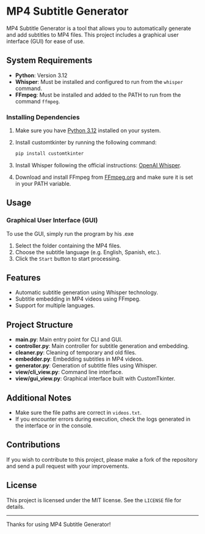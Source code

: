 # MP4 Subtitle Generator

MP4 Subtitle Generator is a tool that allows you to automatically generate and add subtitles to MP4 files. This project includes a graphical user interface (GUI) for ease of use.

## System Requirements

- **Python**: Version 3.12
- **Whisper**: Must be installed and configured to run from the `whisper` command.
- **FFmpeg**: Must be installed and added to the PATH to run from the command `ffmpeg`.

### Installing Dependencies

1. Make sure you have [Python 3.12](https://www.python.org/downloads/) installed on your system.
2. Install customtkinter by running the following command:

   ````bash
   pip install customtkinter
   ````

3. Install Whisper following the official instructions: [OpenAI Whisper](https://github.com/openai/whisper).
4. Download and install FFmpeg from [FFmpeg.org](https://ffmpeg.org/download.html) and make sure it is set in your PATH variable.

## Usage

### Graphical User Interface (GUI)

To use the GUI, simply run the program by his .exe

1. Select the folder containing the MP4 files.
2. Choose the subtitle language (e.g. English, Spanish, etc.).
3. Click the `Start` button to start processing.

## Features

- Automatic subtitle generation using Whisper technology.
- Subtitle embedding in MP4 videos using FFmpeg.
- Support for multiple languages.

## Project Structure

- **main.py**: Main entry point for CLI and GUI.
- **controller.py**: Main controller for subtitle generation and embedding.
- **cleaner.py**: Cleaning of temporary and old files.
- **embedder.py**: Embedding subtitles in MP4 videos.
- **generator.py**: Generation of subtitle files using Whisper.
- **view/cli_view.py**: Command line interface.
- **view/gui_view.py**: Graphical interface built with CustomTkinter.

## Additional Notes

- Make sure the file paths are correct in `videos.txt`.
- If you encounter errors during execution, check the logs generated in the interface or in the console.

## Contributions

If you wish to contribute to this project, please make a fork of the repository and send a pull request with your improvements.

## License

This project is licensed under the MIT license. See the `LICENSE` file for details.

---

Thanks for using MP4 Subtitle Generator!
